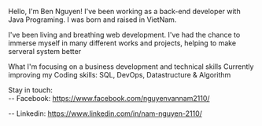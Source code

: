 Hello, I'm Ben Nguyen!
I've been working as a back-end developer with Java Programing. I was born and raised in VietNam.

I've been living and breathing web development. I've had the chance to immerse myself in many different works and projects, helping to make serveral system better

What I'm focusing on a business development and technical skills
Currently improving my Coding skills: SQL, DevOps, Datastructure & Algorithm

Stay in touch:                   
-- Facebook: https://www.facebook.com/nguyenvannam2110/ 

-- Linkedin: https://www.linkedin.com/in/nam-nguyen-2110/
